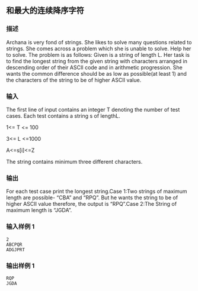 ## 和最大的连续降序字符

### 描述

Archana is very fond of strings. She likes to solve many questions related to strings. She comes across a problem which she is unable to solve. Help her to solve. The problem is as follows: Given is a string of length L. Her task is to find the longest string from the given string with characters arranged in descending order of their ASCII code and in arithmetic progression. She wants the common difference should be as low as possible(at least 1) and the characters of the string to be of higher ASCII value.

### 输入

The first line of input contains an integer T denoting the number of test cases. Each test contains a string s of lengthL.

1<= T <= 100

3<= L <=1000

A<=s[i]<=Z

The string contains minimum three different characters.

### 输出

For each test case print the longest string.Case 1:Two strings of maximum length are possible- “CBA” and “RPQ”. But he wants the string to be of higher ASCII value therefore, the output is “RPQ”.Case 2:The String of maximum length is “JGDA”.

### 输入样例 1 

```
2
ABCPQR
ADGJPRT
```

### 输出样例 1

```
RQP
JGDA
```